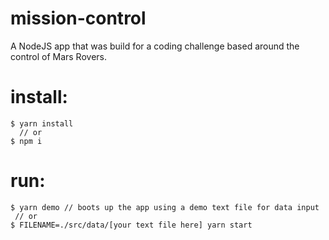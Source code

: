 # mission-control
A NodeJS app that was build for a coding challenge based around the control of Mars Rovers.

# install:
```
$ yarn install
  // or
$ npm i
```

# run:
```
$ yarn demo // boots up the app using a demo text file for data input
 // or
$ FILENAME=./src/data/[your text file here] yarn start
```
